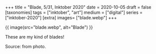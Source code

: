 +++
title = "Blade, 5/31, Inktober 2020"
date = 2020-10-05
draft =  false
[taxonomies]
tags = ["inktober", "art"]
medium = ["digital"]
series = ["inktober-2020"]
[extra]
images= ["blade.webp"]
+++

{{ image(src="blade.webp", alt="Blade") }}

These are my kind of blades!

Source: from photo.
